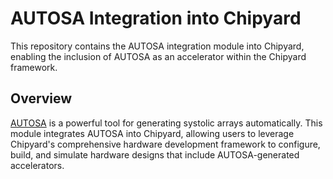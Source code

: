 # AUTOSA Integration into Chipyard

This repository contains the AUTOSA integration module into Chipyard, enabling the inclusion of AUTOSA as an accelerator within the Chipyard framework.

## Overview

[AUTOSA](https://github.com/UCLA-VAST/AutoSA) is a powerful tool for generating systolic arrays automatically.
This module integrates AUTOSA into Chipyard, allowing users to leverage Chipyard's comprehensive hardware development framework to configure, build, and simulate hardware designs that include AUTOSA-generated accelerators.
